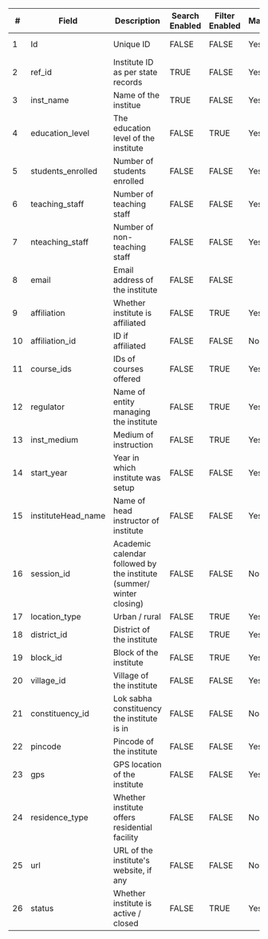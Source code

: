| #  | Field               | Description                                                          | Search Enabled | Filter Enabled | Mandatory | Type    | Source Type    |
| -- | ------------------- | -------------------------------------------------------------------- | -------------- | -------------- | --------- | ------- | -------------- |
| 1  | Id                  | Unique ID                                                            | FALSE          | FALSE          | Yes       | string  | auto generated |
| 2  | ref\_id             | Institute ID as per state records                                    | TRUE           | FALSE          | Yes       | string  | foreign key    |
| 3  | inst\_name          | Name of the institue                                                 | TRUE           | FALSE          | Yes       | string  | from state db  |
| 4  | education\_level    | The education level of the institute                                 | FALSE          | TRUE           | Yes       | string  | from state db  |
| 5  | students\_enrolled  | Number of students enrolled                                          | FALSE          | FALSE          | Yes       | string  | from state db  |
| 6  | teaching\_staff     | Number of teaching staff                                             | FALSE          | FALSE          | Yes       | string  | from state db  |
| 7  | nteaching\_staff    | Number of non-teaching staff                                         | FALSE          | FALSE          | Yes       | string  | from state db  |
| 8  | email               | Email address of the institute                                       | FALSE          | FALSE          |           |         |                |
| 9  | affiliation         | Whether institute is affiliated                                      | FALSE          | TRUE           | Yes       | boolean | from state db  |
| 10 | affiliation\_id     | ID if affiliated                                                     | FALSE          | FALSE          | No        | string  | foreign key    |
| 11 | course\_ids         | IDs of courses offered                                               | FALSE          | TRUE           | Yes       | array   | foreign key    |
| 12 | regulator           | Name of entity managing the institute                                | FALSE          | TRUE           | Yes       | string  | from state db  |
| 13 | inst\_medium        | Medium of instruction                                                | FALSE          | TRUE           | Yes       | string  | from state db  |
| 14 | start\_year         | Year in which institute was setup                                    | FALSE          | FALSE          | Yes       | string  | from state db  |
| 15 | instituteHead\_name | Name of head instructor of institute                                 | FALSE          | FALSE          | Yes       | string  | foreign key    |
| 16 | session\_id         | Academic calendar followed by the institute (summer/ winter closing) | FALSE          | FALSE          | No        | string  | foreign key    |
| 17 | location\_type      | Urban / rural                                                        | FALSE          | TRUE           | Yes       | string  | Masters        |
| 18 | district\_id        | District of the institute                                            | FALSE          | TRUE           | Yes       | string  | Masters        |
| 19 | block\_id           | Block of the institute                                               | FALSE          | TRUE           | Yes       | string  | Masters        |
| 20 | village\_id         | Village of the institute                                             | FALSE          | FALSE          | Yes       | string  | Masters        |
| 21 | constituency\_id    | Lok sabha constituency the institute is in                           | FALSE          | FALSE          | No        | string  | Masters        |
| 22 | pincode             | Pincode of the institute                                             | FALSE          | FALSE          | Yes       | string  | from state db  |
| 23 | gps                 | GPS location of the institute                                        | FALSE          | FALSE          | Yes       | latlong | from state db  |
| 24 | residence\_type     | Whether institute offers residential facility                        | FALSE          | FALSE          | No        | boolean | from state db  |
| 25 | url                 | URL of the institute's website, if any                               | FALSE          | FALSE          | No        | string  | from state db  |
| 26 | status              | Whether institute is active / closed                                 | FALSE          | TRUE           | Yes       | string  | from state db  |
